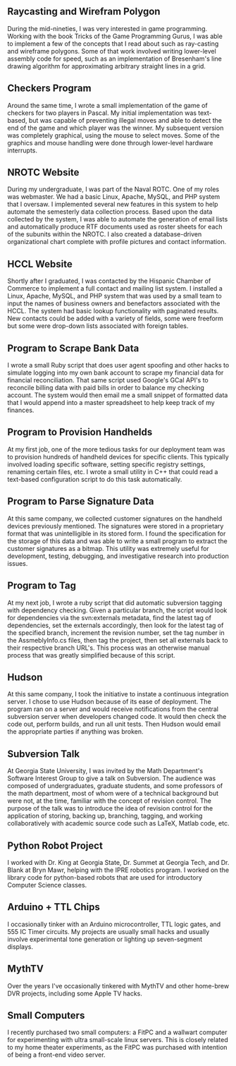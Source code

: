 Raycasting and Wirefram Polygon
-------------------------------
During the mid-nineties, I was very interested in game programming. Working with the book Tricks of the Game Programming Gurus, I was able to implement a few of the concepts that I read about such as ray-casting and wireframe polygons. Some of that work involved writing lower-level assembly code for speed, such as an implementation of Bresenham's line drawing algorithm for approximating arbitrary straight lines in a grid.

Checkers Program
----------------
Around the same time, I wrote a small implementation of the game of checkers for two players in Pascal. My initial implementation was text-based, but was capable of preventing illegal moves and able to detect the end of the game and which player was the winner. My subsequent version was completely graphical, using the mouse to select moves. Some of the graphics and mouse handling were done through lower-level hardware interrupts.

NROTC Website
-------------
During my undergraduate, I was part of the Naval ROTC. One of my roles was webmaster. We had a basic Linux, Apache, MySQL, and PHP system that I oversaw. I implemented several new features in this system to help automate the semesterly data collection process. Based upon the data collected by the system, I was able to automate the generation of email lists and automatically produce RTF documents used as roster sheets for each of the subunits within the NROTC. I also created a database-driven organizational chart complete with profile pictures and contact information.

HCCL Website
------------
Shortly after I graduated, I was contacted by the Hispanic Chamber of Commerce to implement a full contact and mailing list system. I installed a Linux, Apache, MySQL, and PHP system that was used by a small team to input the names of business owners and benefactors associated with the HCCL. The system had basic lookup functionality with paginated results. New contacts could be added with a variety of fields, some were freeform but some were drop-down lists associated with foreign tables.

Program to Scrape Bank Data
---------------------------
I wrote a small Ruby script that does user agent spoofing and other hacks to simulate logging into my own bank account to scrape my financial data for financial reconciliation. That same script used Google's GCal API's to reconcile billing data with paid bills in order to balance my checking account. The system would then email me a small snippet of formatted data that I would append into a master spreadsheet to help keep track of my finances.

Program to Provision Handhelds
------------------------------
At my first job, one of the more tedious tasks for our deployment team was to provision hundreds of handheld devices for specific clients. This typically involved loading specific software, setting specific registry settings, renaming certain files, etc. I wrote a small utility in C++ that could read a text-based configuration script to do this task automatically.

Program to Parse Signature Data
-------------------------------
At this same company, we collected customer signatures on the handheld devices previously mentioned. The signatures were stored in a proprietary format that was unintelligible in its stored form. I found the specification for the storage of this data and was able to write a small program to extract the customer signatures as a bitmap. This utility was extremely useful for development, testing, debugging, and investigative research into production issues.

Program to Tag
--------------
At my next job, I wrote a ruby script that did automatic subversion tagging with dependency checking. Given a particular branch, the script would look for dependencies via the svn:externals metadata, find the latest tag of dependencies, set the externals accordingly, then look for the latest tag of the specified branch, increment the revision number, set the tag number in the AssmeblyInfo.cs files, then tag the project, then set all externals back to their respective branch URL's. This process was an otherwise manual process that was greatly simplified because of this script.

Hudson
------
At this same company, I took the initiative to instate a continuous integration server. I chose to use Hudson because of its ease of deployment. The program ran on a server and would receive notifications from the central subversion server when developers changed code. It would then check the code out, perform builds, and run all unit tests. Then Hudson would email the appropriate parties if anything was broken.

Subversion Talk
---------------
At Georgia State University, I was invited by the Math Department's Software Interest Group to give a talk on Subversion. The audience was  composed of undergraduates, graduate students, and some professors of the math department, most of whom were of a technical background but were not, at the time, familiar with the concept of revision control. The purpose of the talk was to introduce the idea of revision control for the application of storing, backing up, branching, tagging, and working collaboratively with academic source code such as LaTeX, Matlab code, etc.

Python Robot Project
--------------------
I worked with Dr. King at Georgia State, Dr. Summet at Georgia Tech, and Dr. Blank at Bryn Mawr, helping with the IPRE robotics program. I worked on the library code for python-based robots that are used for introductory Computer Science classes.

Arduino + TTL Chips
-------------------
I occasionally tinker with an Arduino microcontroller, TTL logic gates, and 555 IC Timer circuits. My projects are usually small hacks and usually involve experimental tone generation or lighting up seven-segment displays.

MythTV
------
Over the years I've occasionally tinkered with MythTV and other home-brew DVR projects, including some Apple TV hacks.

Small Computers
---------------
I recently purchased two small computers: a FitPC and a wallwart computer for experimenting with ultra small-scale linux servers. This is closely related to my home theater experiments, as the FitPC was purchased with intention of being a front-end video server.
